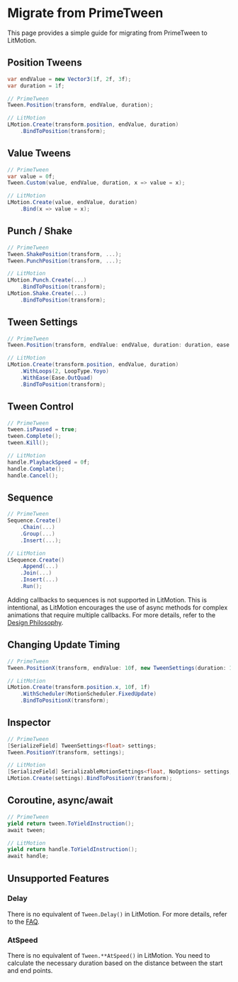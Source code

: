 # Migrate from PrimeTween

This page provides a simple guide for migrating from PrimeTween to LitMotion.

## Position Tweens

```cs
var endValue = new Vector3(1f, 2f, 3f);
var duration = 1f;

// PrimeTween
Tween.Position(transform, endValue, duration);

// LitMotion
LMotion.Create(transform.position, endValue, duration)
    .BindToPosition(transform);
```

## Value Tweens

```cs
// PrimeTween
var value = 0f;
Tween.Custom(value, endValue, duration, x => value = x);

// LitMotion
LMotion.Create(value, endValue, duration)
    .Bind(x => value = x);
```

## Punch / Shake

```cs
// PrimeTween
Tween.ShakePosition(transform, ...);
Tween.PunchPosition(transform, ...);

// LitMotion
LMotion.Punch.Create(...)
    .BindToPosition(transform);
LMotion.Shake.Create(...)
    .BindToPosition(transform);
```

## Tween Settings

```cs
// PrimeTween
Tween.Position(transform, endValue: endValue, duration: duration, ease: Ease.InOutSine, cycle: 2, cycleMode: CycleMode.Yoyo);

// LitMotion
LMotion.Create(transform.position, endValue, duration)
    .WithLoops(2, LoopType.Yoyo)
    .WithEase(Ease.OutQuad)
    .BindToPosition(transform);
```

## Tween Control

```cs
// PrimeTween
tween.isPaused = true;
tween.Complete();
tween.Kill();

// LitMotion
handle.PlaybackSpeed = 0f;
handle.Complate();
handle.Cancel();
```

## Sequence

```cs
// PrimeTween
Sequence.Create()
    .Chain(...) 
    .Group(...)
    .Insert(...);

// LitMotion
LSequence.Create()
    .Append(...)
    .Join(...)
    .Insert(...)
    .Run();
```

Adding callbacks to sequences is not supported in LitMotion. This is intentional, as LitMotion encourages the use of async methods for complex animations that require multiple callbacks. For more details, refer to the [Design Philosophy](./design-philosophy.md).

## Changing Update Timing

```cs
// PrimeTween
Tween.PositionX(transform, endValue: 10f, new TweenSettings(duration: 1f, useFixedUpdate: true));

// LitMotion
LMotion.Create(transform.position.x, 10f, 1f)
    .WithScheduler(MotionScheduler.FixedUpdate)
    .BindToPositionX(transform);
```

## Inspector

```cs
// PrimeTween
[SerializeField] TweenSettings<float> settings;
Tween.PositionY(transform, settings);

// LitMotion
[SerializeField] SerializableMotionSettings<float, NoOptions> settings;
LMotion.Create(settings).BindToPositionY(transform);
```

## Coroutine, async/await

```cs
// PrimeTween
yield return tween.ToYieldInstruction();
await tween;

// LitMotion
yield return handle.ToYieldInstruction();
await handle;
```

## Unsupported Features

### Delay

There is no equivalent of `Tween.Delay()` in LitMotion. For more details, refer to the [FAQ](faq.md).

### AtSpeed

There is no equivalent of `Tween.**AtSpeed()` in LitMotion. You need to calculate the necessary duration based on the distance between the start and end points.
